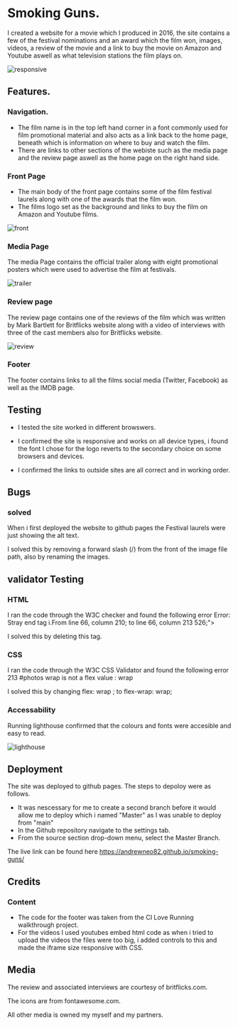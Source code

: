 # Smoking Guns.

I created a website for a movie which I produced in 2016, the site contains a few of the festival nominations and an award which the film won, images, videos, a review of the movie and a link to buy the movie on Amazon and Youtube aswell as what television stations the film plays on.

![responsive](https://user-images.githubusercontent.com/90483176/231429240-5adf36cc-c594-4e7f-b0bb-5366567dccb1.png)


## Features.

### Navigation.

* The film name is in the top left hand corner in a font commonly used for film promotional material and also acts as a link back to the home page, beneath which is information on where to buy and watch the film. 
* There are links to other sections of the webiste such as the media page and the review page aswell as the home page on the right hand side.

### Front Page

* The main body of the front page contains some of the film festival laurels along with one of the awards that the film won.  
* The films logo set as the background and links to buy the film on Amazon and Youtube films.

![front](https://user-images.githubusercontent.com/90483176/230976497-e7a686c0-8b4f-4a4b-82b1-63cb0cafb11b.jpg)


### Media Page

The media Page contains the official trailer along with eight promotional posters which were used to advertise the film at festivals.

![trailer](https://user-images.githubusercontent.com/90483176/230976570-013a6c61-0476-450b-ad61-408a550ab919.jpg)

### Review page

The review page contains one of the reviews of the film which was written by Mark Bartlett for Britflicks website along with a video of interviews with three of the cast members also for Britflicks website.

![review](https://user-images.githubusercontent.com/90483176/230976665-cc7dd213-f5ab-49f9-b1c1-3f0b5c8b356f.jpg)


### Footer

The footer contains links to all the films social media (Twitter, Facebook) as well as the IMDB page.

## Testing

* I tested the site worked in different browswers.

* I confirmed the site is responsive and works on all device types, i found the font I chose for the logo reverts to the secondary choice on some browsers and devices.

* I confirmed the links to outside sites are all correct and in working order.

## Bugs

### solved

When i first deployed the website to github pages the Festival laurels were just showing the alt text. 

I solved this by removing a forward slash (/) from the front of the image file path, also by renaming the images.

## validator Testing

### HTML

I ran the code through the W3C checker and found the following error Error: Stray end tag i.From line 66, column 210; to line 66, column 213 526;"></i></i></a>

I solved this by deleting this tag.

### CSS

I ran the code through the W3C CSS Validator and found the following error 213	#photos	wrap is not a flex value : wrap

I solved this by changing  flex: wrap ; to flex-wrap: wrap;

### Accessability

Running lighthouse confirmed that the colours and fonts were accesible and easy to read.

![lighthouse](https://user-images.githubusercontent.com/90483176/230979099-94499596-9d77-488c-9017-8c5bad418156.jpg)

## Deployment
The site was deployed to github pages. The steps to depoloy were as follows.

* It was nescessary for me to create a second branch before it would allow me to deploy which i named "Master" as I was unable to deploy from "main"
* In the Github repository navigate to the settings tab.
* From the source section drop-down menu, select the Master Branch.


The live link can be found here https://andrewneo82.github.io/smoking-guns/

## Credits   

### Content

* The code for the footer was taken from the CI Love Running walkthrough project.
* For the videos I used youtubes embed html code as when i tried to upload the videos the files were too big, i added controls to this and made the iframe size responsive with CSS.

## Media

The review and associated interviews are courtesy of britflicks.com.

The icons are from fontawesome.com.

All other media is owned my myself and my partners.
